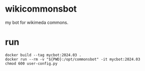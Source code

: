 # wikicommonsbot
my bot for wikimeda commons. 


# run

```
docker build --tag mycbot:2024.03 .
docker run --rm -v "${PWD}:/opt/commonsbot" -it mycbot:2024.03
chmod 600 user-config.py
```